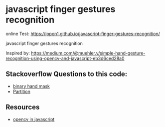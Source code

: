# javascript finger gestures recognition 
 online Test: https://ippon1.github.io/javascript-finger-gestures-recognition/
 
 javascript finger gestures recognition 

 Inspired by: https://medium.com/@muehler.v/simple-hand-gesture-recognition-using-opencv-and-javascript-eb3d6ced28a0

## Stackoverflow Questions to this code:
* [binary hand mask](https://stackoverflow.com/questions/60818266/how-to-create-a-binary-hand-mask-in-web-browser-open-cv)
* [Partition](https://stackoverflow.com/questions/61508007/reducing-the-number-of-defects-of-the-convex-hull-of-finger-recognition-with-ope)

## Resources
* [opencv in javascript](https://docs.opencv.org/3.4/d0/d84/tutorial_js_usage.html)
